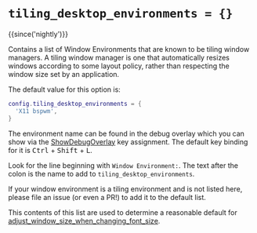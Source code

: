 # `tiling_desktop_environments = {}`

{{since('nightly')}}

Contains a list of Window Environments that are known to be tiling
window managers. A tiling window manager is one that automatically
resizes windows according to some layout policy, rather than respecting
the window size set by an application.

The default value for this option is:

```lua
config.tiling_desktop_environments = {
  'X11 bspwm',
}
```

The environment name can be found in the debug overlay which you can show via
the [ShowDebugOverlay](../keyassignment/ShowDebugOverlay.md) key assignment.
The default key binding for it is <kbd>Ctrl</kbd> + <kbd>Shift</kbd> +
<kbd>L</kbd>.

Look for the line beginning with `Window Environment:`. The text after the
colon is the name to add to `tiling_desktop_environments`.

If your window environment is a tiling environment and is not listed
here, please file an issue (or even a PR!) to add it to the default
list.

This contents of this list are used to determine a reasonable default for
[adjust_window_size_when_changing_font_size](adjust_window_size_when_changing_font_size.md).

